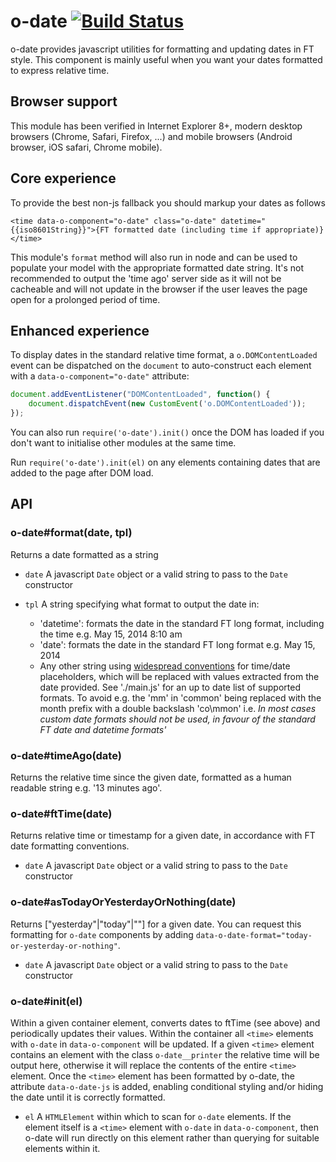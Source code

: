 # o-date [![Build Status](https://circleci.com/gh/Financial-Times/o-date.png?style=shield&circle-token=bfaf24c9b2d891efa96a820159e5e5780be4514d)](https://circleci.com/gh/Financial-Times/o-date)

o-date provides javascript utilities for formatting and updating dates in FT style. This component is mainly useful when you want your dates formatted to express relative time.

## Browser support

This module has been verified in Internet Explorer 8+, modern desktop browsers (Chrome, Safari, Firefox, ...) and mobile browsers (Android browser, iOS safari, Chrome mobile).

## Core experience

To provide the best non-js fallback you should markup your dates as follows

    <time data-o-component="o-date" class="o-date" datetime="{{iso8601String}}">{FT formatted date (including time if appropriate)}</time>

This module's `format` method will also run in node and can be used to populate your model with the appropriate formatted date string. It's not recommended to output the 'time ago' server side as it will not be cacheable and will not update in the browser if the user leaves the page open for a prolonged period of time.

## Enhanced experience

To display dates in the standard relative time format, a `o.DOMContentLoaded` event can be dispatched on the `document` to auto-construct each element with a `data-o-component="o-date"` attribute:

```javascript
document.addEventListener("DOMContentLoaded", function() {
    document.dispatchEvent(new CustomEvent('o.DOMContentLoaded'));
});
```

You can also run `require('o-date').init()` once the DOM has loaded if you don't want to initialise other modules at the same time.

Run `require('o-date').init(el)` on any elements containing dates that are added to the page after DOM load.

## API

### o-date#format(date, tpl)

Returns a date formatted as a string

* `date` A javascript `Date` object or a valid string to pass to the `Date` constructor
* `tpl`  A string specifying what format to output the date in:

     - 'datetime': formats the date in the standard FT long format, including the time e.g. May 15, 2014 8:10 am
     - 'date': formats the date in the standard FT long format e.g. May 15, 2014
     - Any other string using [widespread conventions](http://docs.oracle.com/javase/7/docs/api/java/text/SimpleDateFormat.html) for time/date placeholders, which will be replaced with values extracted from the date provided. See './main.js' for an up to date list of supported formats.
     To avoid e.g. the 'mm' in 'common' being replaced with the month prefix with a double backslash 'co\\mmon' i.e. *In most cases custom date formats should not be used, in favour of the standard FT date and datetime formats'*

### o-date#timeAgo(date)

Returns the relative time since the given date, formatted as a human readable string e.g. '13 minutes ago'.

### o-date#ftTime(date)

Returns relative time or timestamp for a given date, in accordance with FT date formatting conventions.

* `date` A javascript `Date` object or a valid string to pass to the `Date` constructor

### o-date#asTodayOrYesterdayOrNothing(date)

Returns ["yesterday"|"today"|""] for a given date. You can request this formatting for `o-date` components by adding `data-o-date-format="today-or-yesterday-or-nothing"`.

* `date` A javascript `Date` object or a valid string to pass to the `Date` constructor

### o-date#init(el)

Within a given container element, converts dates to ftTime (see above) and periodically updates their values. Within the container all `<time>` elements with `o-date` in `data-o-component` will be updated. If a given `<time>` element contains an element with the class `o-date__printer` the relative time will be output here, otherwise it will replace the contents of the entire `<time>` element. Once the `<time>` element has been formatted by o-date, the attribute `data-o-date-js` is added, enabling conditional styling and/or hiding the date until it is correctly formatted.

* `el` A `HTMLElement` within which to scan for `o-date` elements. If the element itself is a `<time>` element with `o-date` in `data-o-component`, then o-date will run directly on this element rather than querying for suitable elements within it.

